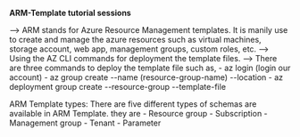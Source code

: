 <b>ARM-Template tutorial sessions</b>

--> ARM stands for Azure Resource Management templates. It is manily use to create and manage the azure resources such as virtual machines, storage account, web app, management groups, custom roles, etc. 
--> Using the AZ CLI commands for deployment the template files.
--> There are three commands to deploy the template file such as,
    - az login (login our account)
    - az group create --name (resource-group-name) --location <location>
    - az deployment group create --resource-group <resource-group-name> --template-file <template-file-location>

ARM Template types:
    There are five different types of schemas are available in ARM Template. they are
        - Resource group
        - Subscription
        - Management group
        - Tenant
        - Parameter
